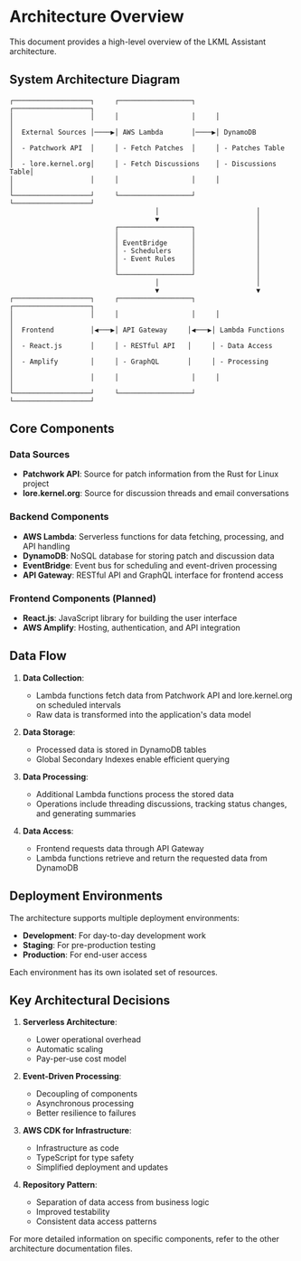 # Architecture Overview

This document provides a high-level overview of the LKML Assistant architecture.

## System Architecture Diagram

```
┌───────────────────┐     ┌──────────────────┐     ┌───────────────────┐
│                   │     │                  │     │                   │
│  External Sources │────▶│ AWS Lambda       │────▶│ DynamoDB          │
│  - Patchwork API  │     │ - Fetch Patches  │     │ - Patches Table   │
│  - lore.kernel.org│     │ - Fetch Discussions    │ - Discussions Table│
│                   │     │                  │     │                   │
└───────────────────┘     └──────────────────┘     └───────────────────┘
                                    │                        │
                                    ▼                        │
                          ┌──────────────────┐               │
                          │                  │               │
                          │ EventBridge      │               │
                          │ - Schedulers     │               │
                          │ - Event Rules    │               │
                          │                  │               │
                          └──────────────────┘               │
                                    │                        │
                                    ▼                        ▼
┌───────────────────┐     ┌──────────────────┐     ┌───────────────────┐
│                   │     │                  │     │                   │
│  Frontend         │◀───▶│ API Gateway     │◀───▶│ Lambda Functions  │
│  - React.js       │     │ - RESTful API   │     │ - Data Access     │
│  - Amplify        │     │ - GraphQL       │     │ - Processing      │
│                   │     │                  │     │                   │
└───────────────────┘     └──────────────────┘     └───────────────────┘
```

## Core Components

### Data Sources

- **Patchwork API**: Source for patch information from the Rust for Linux project
- **lore.kernel.org**: Source for discussion threads and email conversations

### Backend Components

- **AWS Lambda**: Serverless functions for data fetching, processing, and API handling
- **DynamoDB**: NoSQL database for storing patch and discussion data
- **EventBridge**: Event bus for scheduling and event-driven processing
- **API Gateway**: RESTful API and GraphQL interface for frontend access

### Frontend Components (Planned)

- **React.js**: JavaScript library for building the user interface
- **AWS Amplify**: Hosting, authentication, and API integration

## Data Flow

1. **Data Collection**:
   - Lambda functions fetch data from Patchwork API and lore.kernel.org on scheduled intervals
   - Raw data is transformed into the application's data model

2. **Data Storage**:
   - Processed data is stored in DynamoDB tables
   - Global Secondary Indexes enable efficient querying

3. **Data Processing**:
   - Additional Lambda functions process the stored data
   - Operations include threading discussions, tracking status changes, and generating summaries

4. **Data Access**:
   - Frontend requests data through API Gateway
   - Lambda functions retrieve and return the requested data from DynamoDB

## Deployment Environments

The architecture supports multiple deployment environments:

- **Development**: For day-to-day development work
- **Staging**: For pre-production testing
- **Production**: For end-user access

Each environment has its own isolated set of resources.

## Key Architectural Decisions

1. **Serverless Architecture**:
   - Lower operational overhead
   - Automatic scaling
   - Pay-per-use cost model

2. **Event-Driven Processing**:
   - Decoupling of components
   - Asynchronous processing
   - Better resilience to failures

3. **AWS CDK for Infrastructure**:
   - Infrastructure as code
   - TypeScript for type safety
   - Simplified deployment and updates

4. **Repository Pattern**:
   - Separation of data access from business logic
   - Improved testability
   - Consistent data access patterns

For more detailed information on specific components, refer to the other architecture documentation files.